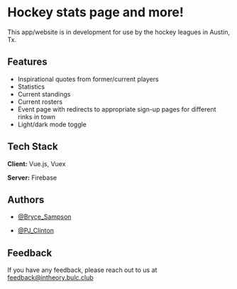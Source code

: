 # Hockey stats page and more!

This app/website is in development for use by the hockey leagues in Austin, Tx.

## Features

- Inspirational quotes from former/current players
- Statistics
- Current standings
- Current rosters
- Event page with redirects to appropriate sign-up pages for different rinks in town
- Light/dark mode toggle

## Tech Stack

**Client:** Vue.js, Vuex

**Server:** Firebase

## Authors

- [@Bryce_Sampson](https://github.com/bSampson0)

- [@PJ_Clinton](https://github.com/pj-clinton)

## Feedback

If you have any feedback, please reach out to us at feedback@intheory.bulc.club
